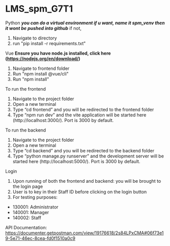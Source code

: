 # LMS_spm_G7T1
 Python
 ***you can do a virtual environment if u want, name it spm_venv then it wont be pushed into github***
if not,
1. Navigate to directory
2. run "pip install -r requirements.txt"

Vue
**Ensure you have node.js installed, click here (https://nodejs.org/en/download/)**
1. Navigate to frontend folder
2. Run "npm install @vue/cli"
3. Run "npm install"


To run the frontend
1. Navigate to the project folder
2. Open a new terminal
3. Type “cd frontend” and you will be redirected to the frontend folder
4. Type “npm run dev” and the vite application will be started here (http://localhost:3000/). Port is 3000 by default.


To run the backend
1. Navigate to the project folder
2. Open a new terminal
3. Type “cd backend” and you will be redirected to the backend folder
4. Type “python manage.py runserver” and the development server will be started here (http://localhost:5000/). Port is 3000 by default.

Login
1. Upon running of both the frontend and backend: you will be brought to the login page
2. User is to key in their Staff ID before clicking on the login button
3. For testing purposes:
  - 130001: Administrator
  - 140001: Manager
  - 140002: Staff


API Documentation: https://documenter.getpostman.com/view/19176618/2s84LPxCMA#06f73e19-5e71-46ec-8cea-fd0f1510a0c9



